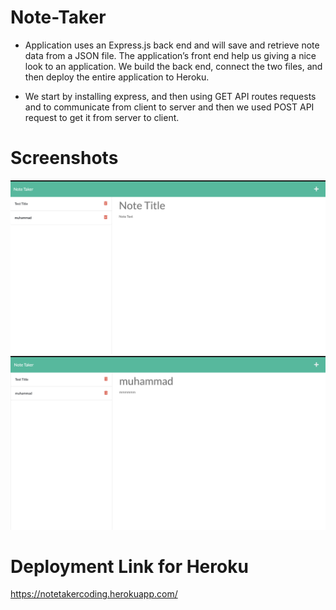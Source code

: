# Note-Taker

* Application uses an Express.js back end and will save and retrieve note data from a JSON file. The application’s front end help us giving a nice look to an application. We build the back end, connect the two files, and then deploy the entire application to Heroku.

* We start by installing express, and then using GET API routes requests and to communicate from client to server and then we used POST API request to get it from server to client.


# Screenshots 

![Getting Started](/images/Screen%20Shot%202022-07-10%20at%203.15.42%20PM.png)
![Getting Started](/images/Screen%20Shot%202022-07-10%20at%203.16.27%20PM.png)

# Deployment Link for Heroku


https://notetakercoding.herokuapp.com/